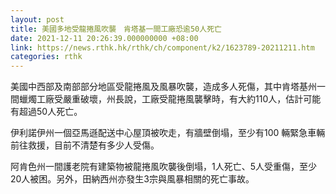 ```yaml
---
layout: post
title: 美國多地受龍捲風吹襲　肯塔基一間工廠恐逾50人死亡
date: 2021-12-11 20:26:39.000000000 +08:00
link: https://news.rthk.hk/rthk/ch/component/k2/1623789-20211211.htm
categories: rthk
---
```


美國中西部及南部部分地區受龍捲風及風暴吹襲，造成多人死傷，其中肯塔基州一間蠟燭工廠受嚴重破壞，州長說，工廠受龍捲風襲擊時，有大約110人，估計可能有超過50人死亡。

伊利諾伊州一個亞馬遜配送中心屋頂被吹走，有牆壁倒塌，至少有100 輛緊急車輛前往救援，目前不清楚有多少人受傷。

阿肯色州一間護老院有建築物被龍捲風吹襲後倒塌，1人死亡、5人受重傷，至少20人被困。另外，田納西州亦發生3宗與風暴相關的死亡事故。
